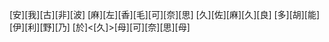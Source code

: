 [安][我][古][非][波] [麻][左][香][毛][可][奈][思] [久][佐][麻][久][良] [多][胡][能][伊][利][野][乃] [於]<[久]>[母][可][奈][思][母]
